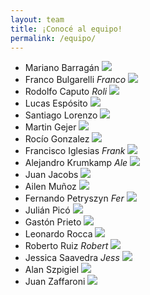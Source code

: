 ```yaml
---
layout: team
title: ¡Conocé al equipo!
permalink: /equipo/
---
```

- Mariano Barragán ![]({{site.baseurl}}/assets/images/team/mbarragan.png)
- Franco Bulgarelli	_Franco_ ![]({{site.baseurl}}/assets/images/team/fbulgarelli.png)
- Rodolfo Caputo _Roli_ ![]({{site.baseurl}}/assets/images/team/rcaputo.png)
- Lucas Espósito ![]({{site.baseurl}}/assets/images/team/lesposito.png)
- Santiago Lorenzo ![]({{site.baseurl}}/assets/images/team/slorenzo.png)
- Martin Gejer ![]({{site.baseurl}}/assets/images/team/mgejer.png)
- Rocío Gonzalez ![]({{site.baseurl}}/assets/images/team/rgonzalez.png)
- Francisco Iglesias _Frank_ ![]({{site.baseurl}}/assets/images/team/figlesias.png)
- Alejandro Krumkamp _Ale_ ![]({{site.baseurl}}/assets/images/team/akrumkamp.png)
- Juan Jacobs ![]({{site.baseurl}}/assets/images/team/jjacobs.png)
- Ailen Muñoz ![]({{site.baseurl}}/assets/images/team/amunoz.png)
- Fernando Petryszyn _Fer_ ![]({{site.baseurl}}/assets/images/team/fpetryszyn.png)
- Julián Picó ![]({{site.baseurl}}/assets/images/team/jpico.png)
- Gastón Prieto ![]({{site.baseurl}}/assets/images/team/gprieto.png)
- Leonardo Rocca ![]({{site.baseurl}}/assets/images/team/lrocca.png)
- Roberto Ruiz _Robert_ ![]({{site.baseurl}}/assets/images/team/rruiz.png)
- Jessica Saavedra _Jess_ ![]({{site.baseurl}}/assets/images/team/jsaavedra.png)
- Alan Szpigiel ![]({{site.baseurl}}/assets/images/team/aszpigiel.png)
- Juan Zaffaroni ![]({{site.baseurl}}/assets/images/team/jzaffaroni.png)